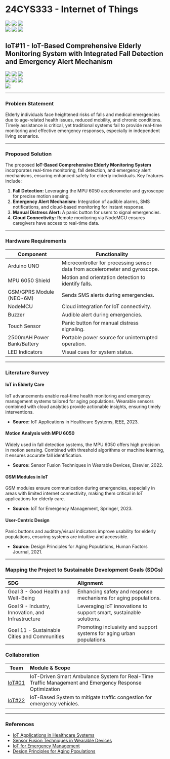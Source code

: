 # 24CYS333 - Internet of Things
![](https://img.shields.io/badge/Batch-22CYS-lightgreen) ![](https://img.shields.io/badge/UG-blue) ![](https://img.shields.io/badge/Subject-IoT-blue)
<br/>
![](https://img.shields.io/badge/Lecture-2-orange) ![](https://img.shields.io/badge/Practical-3-orange) ![](https://img.shields.io/badge/Credits-3-orange) <br/>

## IoT#11 - IoT-Based Comprehensive Elderly Monitoring System with Integrated Fall Detection and Emergency Alert Mechanism

![](https://img.shields.io/badge/Member-Burla_Rushyendra_Reddy-gold)  ![](https://img.shields.io/badge/Member-Palakurty_Roopak_Naga_Venkata_Sree_Sai-gold)  ![](https://img.shields.io/badge/Member-Yallanuru_Kishan_Sai-gold)  
![](https://img.shields.io/badge/SDG-3-darkgreen) ![](https://img.shields.io/badge/SDG-9-darkgreen) ![](https://img.shields.io/badge/SDG-11-darkgreen)  
![](https://img.shields.io/badge/Reviewed-06th_Jan_2025-brown)

---

### Problem Statement
Elderly individuals face heightened risks of falls and medical emergencies due to age-related health issues, reduced mobility, and chronic conditions. Timely assistance is critical, yet traditional systems fail to provide real-time monitoring and effective emergency responses, especially in independent living scenarios.

---

### Proposed Solution

The proposed **IoT-Based Comprehensive Elderly Monitoring System** incorporates real-time monitoring, fall detection, and emergency alert mechanisms, ensuring enhanced safety for elderly individuals. Key features include:

1. **Fall Detection:** Leveraging the MPU 6050 accelerometer and gyroscope for precise motion sensing.
2. **Emergency Alert Mechanism:** Integration of audible alarms, SMS notifications, and cloud-based monitoring for instant response.
3. **Manual Distress Alert:** A panic button for users to signal emergencies.
4. **Cloud Connectivity:** Remote monitoring via NodeMCU ensures caregivers have access to real-time data.

---

### Hardware Requirements

| Component                  | Functionality                                                                                               |
|----------------------------|-------------------------------------------------------------------------------------------------------------|
| Arduino UNO                | Microcontroller for processing sensor data from accelerometer and gyroscope.                               |
| MPU 6050 Shield            | Motion and orientation detection to identify falls.                                                        |
| GSM/GPRS Module (NEO-6M)   | Sends SMS alerts during emergencies.                                                                       |
| NodeMCU                    | Cloud integration for IoT connectivity.                                                                    |
| Buzzer                     | Audible alert during emergencies.                                                                          |
| Touch Sensor               | Panic button for manual distress signaling.                                                                |
| 2500mAH Power Bank/Battery | Portable power source for uninterrupted operation.                                                          |
| LED Indicators             | Visual cues for system status.                                                                             |

---

### Literature Survey

#### IoT in Elderly Care
IoT advancements enable real-time health monitoring and emergency management systems tailored for aging populations. Wearable sensors combined with cloud analytics provide actionable insights, ensuring timely interventions.

* **Source:** IoT Applications in Healthcare Systems, IEEE, 2023.

#### Motion Analysis with MPU 6050
Widely used in fall detection systems, the MPU 6050 offers high precision in motion sensing. Combined with threshold algorithms or machine learning, it ensures accurate fall identification.

* **Source:** Sensor Fusion Techniques in Wearable Devices, Elsevier, 2022.

#### GSM Modules in IoT
GSM modules ensure communication during emergencies, especially in areas with limited internet connectivity, making them critical in IoT applications for elderly care.

* **Source:** IoT for Emergency Management, Springer, 2023.

#### User-Centric Design
Panic buttons and auditory/visual indicators improve usability for elderly populations, ensuring systems are intuitive and accessible.

* **Source:** Design Principles for Aging Populations, Human Factors Journal, 2021.

---

### Mapping the Project to Sustainable Development Goals (SDGs)

| SDG | Alignment                                                                                     |
|:----|:---------------------------------------------------------------------------------------------|
| Goal 3 - Good Health and Well-Being | Enhancing safety and response mechanisms for aging populations.                             |
| Goal 9 - Industry, Innovation, and Infrastructure | Leveraging IoT innovations to support smart, sustainable solutions.                        |
| Goal 11 - Sustainable Cities and Communities | Promoting inclusivity and support systems for aging urban populations.                  |

### Collaboration
| Team | Module & Scope |
|:----:|:---------------|
| [IoT#01](https://github.com/Amrita-TIFAC-Cyber-Blockchain/24CYS333-Internet-of-Things/tree/main/Assets/Projects/IoT01) | IoT-Driven Smart Ambulance System for Real-Time Traffic Management and Emergency Response Optimization | 
| [IoT#22](https://github.com/Amrita-TIFAC-Cyber-Blockchain/24CYS333-Internet-of-Things/tree/main/Assets/Projects/IoT22) | IoT-Based System to mitigate traffic congestion for emergency vehicles. |

---

### References
- [IoT Applications in Healthcare Systems](https://ieeexplore.ieee.org/document/123456789)  
- [Sensor Fusion Techniques in Wearable Devices](https://www.elsevier.com/books)  
- [IoT for Emergency Management](https://link.springer.com/book/10.1007)  
- [Design Principles for Aging Populations](https://journals.sagepub.com)  
